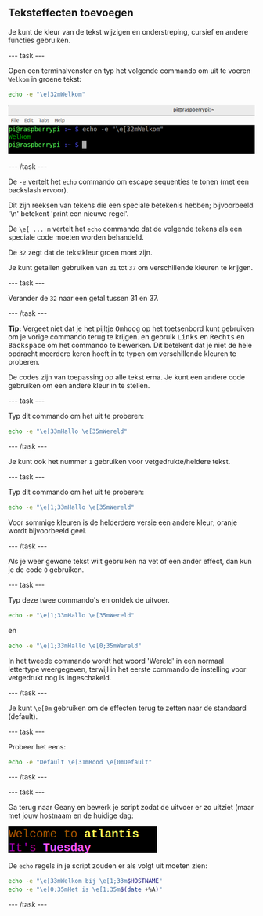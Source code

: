 ## Teksteffecten toevoegen

Je kunt de kleur van de tekst wijzigen en onderstreping, cursief en andere functies gebruiken.

\--- task ---

Open een terminalvenster en typ het volgende commando om uit te voeren `Welkom` in groene tekst:

```bash
echo -e "\e[32mWelkom"
```

![Welkomtekst in groen](images/command-green-text.png)

\--- /task ---

De `-e` vertelt het `echo` commando om escape sequenties te tonen (met een backslash ervoor).

Dit zijn reeksen van tekens die een speciale betekenis hebben; bijvoorbeeld '\n' betekent 'print een nieuwe regel'.

De `\e[ ... m` vertelt het `echo` commando dat de volgende tekens als een speciale code moeten worden behandeld.

De `32` zegt dat de tekstkleur groen moet zijn.

Je kunt getallen gebruiken van `31` tot `37` om verschillende kleuren te krijgen.

\--- task ---

Verander de `32` naar een getal tussen 31 en 37.

\--- /task ---

**Tip:** Vergeet niet dat je het pijltje <kbd>Omhoog</kbd> op het toetsenbord kunt gebruiken om je vorige commando terug te krijgen. en gebruik <kbd>Links</kbd> en <kbd>Rechts</kbd> en <kbd>Backspace</kbd> om het commando te bewerken. Dit betekent dat je niet de hele opdracht meerdere keren hoeft in te typen om verschillende kleuren te proberen.

De codes zijn van toepassing op alle tekst erna. Je kunt een andere code gebruiken om een andere kleur in te stellen.

\--- task ---

Typ dit commando om het uit te proberen:

```bash
echo -e "\e[33mHallo \e[35mWereld"
```

\--- /task ---

Je kunt ook het nummer `1` gebruiken voor vetgedrukte/heldere tekst.

\--- task ---

Typ dit commando om het uit te proberen:

```bash
echo -e "\e[1;33mHallo \e[35mWereld"
```

Voor sommige kleuren is de helderdere versie een andere kleur; oranje wordt bijvoorbeeld geel.

\--- /task ---

Als je weer gewone tekst wilt gebruiken na vet of een ander effect, dan kun je de code `0` gebruiken.

\--- task ---

Typ deze twee commando's en ontdek de uitvoer.

```bash
echo -e "\e[1;33mHallo \e[35mWereld"
```

en

```bash
echo -e "\e[1;33mHallo \e[0;35mWereld"
```

In het tweede commando wordt het woord 'Wereld' in een normaal lettertype weergegeven, terwijl in het eerste commando de instelling voor vetgedrukt nog is ingeschakeld.

\--- /task ---

Je kunt `\e[0m` gebruiken om de effecten terug te zetten naar de standaard (default).

\--- task ---

Probeer het eens:

```bash
echo -e "Default \e[31mRood \e[0mDefault"
```

\--- /task ---

\--- task ---

Ga terug naar Geany en bewerk je script zodat de uitvoer er zo uitziet (maar met jouw hostnaam en de huidige dag:

![gekleurde welkomstboodschap](images/command-welcome-coloured.png)

De `echo` regels in je script zouden er als volgt uit moeten zien:

```bash
echo -e "\e[33mWelkom bij \e[1;33m$HOSTNAME"
echo -e "\e[0;35mHet is \e[1;35m$(date +%A)"
```

\--- /task ---
